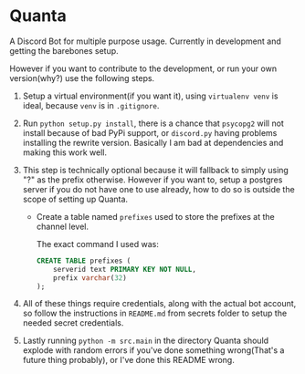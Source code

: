 Quanta
======

A Discord Bot for multiple purpose usage. Currently in development and getting the barebones setup.

However if you want to contribute to the development, or run your own version(why?) use the following steps.

1. Setup a virtual environment(if you want it), using `virtualenv venv` is ideal, because `venv` is in `.gitignore`.

2. Run `python setup.py install`, there is a chance that `psycopg2` will not install because of bad PyPi support, or `discord.py` having problems installing the rewrite version. Basically I am bad at dependencies and making this work well.

3. This step is technically optional because it will fallback to simply using "?" as the prefix otherwise. However if you want to, setup a postgres server if you do not have one to use already, how to do so is outside the scope of setting up Quanta.

    * Create a table named `prefixes` used to store the prefixes at the channel level.

        The exact command I used was:
        ```SQL
        CREATE TABLE prefixes (
            serverid text PRIMARY KEY NOT NULL,
            prefix varchar(32)
        );
        ```
4. All of these things require credentials, along with the actual bot account, so follow the instructions in `README.md` from secrets folder to setup the needed secret credentials.

5. Lastly running `python -m src.main` in the directory Quanta should explode with random errors if you've done something wrong(That's a future thing probably), or I've done this README wrong.
